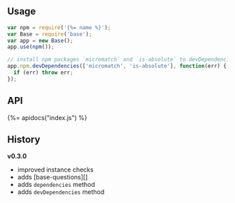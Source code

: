 ## Usage

```js
var npm = require('{%= name %}');
var Base = require('base');
var app = new Base();
app.use(npm());

// install npm packages `micromatch` and `is-absolute` to devDependencies
app.npm.devDependencies(['micromatch', 'is-absolute'], function(err) {
  if (err) throw err;
});
```

## API
{%= apidocs("index.js") %}

## History

**v0.3.0**

- improved instance checks
- adds [base-questions][]
- adds `dependencies` method
- adds `devDependencies` method
